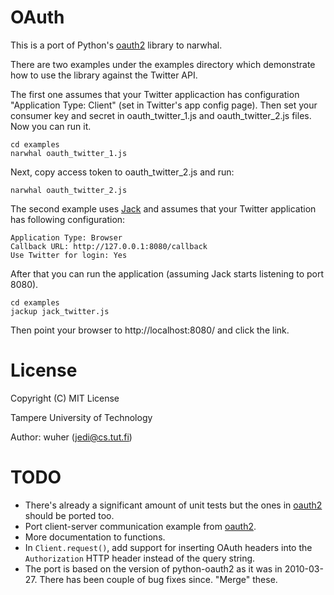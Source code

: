 OAuth
=====

This is a port of Python's [oauth2][1] library to narwhal.

There are two examples under the examples directory which demonstrate
how to use the library against the Twitter API.

The first one assumes that your Twitter applicaction has configuration
"Application Type: Client" (set in Twitter's app config page). Then
set your consumer key and secret in oauth_twitter_1.js and
oauth_twitter_2.js files. Now you can run it.

    cd examples
    narwhal oauth_twitter_1.js

Next, copy access token to oauth_twitter_2.js and run:

    narwhal oauth_twitter_2.js

The second example uses [Jack][2] and assumes that your Twitter
application has following configuration:

    Application Type: Browser
    Callback URL: http://127.0.0.1:8080/callback
    Use Twitter for login: Yes

After that you can run the application (assuming Jack starts listening
to port 8080).

    cd examples
    jackup jack_twitter.js

Then point your browser to http://localhost:8080/ and click the link.


License
=======

Copyright (C) MIT License

Tampere University of Technology

Author: wuher (jedi@cs.tut.fi)


TODO
====

- There's already a significant amount of unit tests but the ones in
  [oauth2][4] should be ported too.
- Port client-server communication example from [oauth2][3].
- More documentation to functions.
- In `Client.request()`, add support for inserting OAuth headers into
  the `Authorization` HTTP header instead of the query string.
- The port is based on the version of python-oauth2 as it was in
  2010-03-27. There has been couple of bug fixes since. "Merge" these.


[1]:http://github.com/simplegeo/python-oauth2
[2]:http://github.com/280north/jack
[3]:http://github.com/simplegeo/python-oauth2/tree/master/example/
[4]:http://github.com/simplegeo/python-oauth2/blob/master/tests/test_oauth.py
